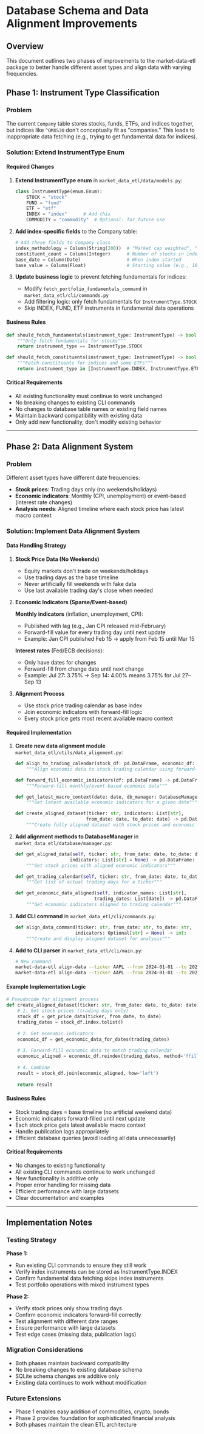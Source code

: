 # Database Schema and Data Alignment Improvements

## Overview

This document outlines two phases of improvements to the market-data-etl package to better handle different asset types and align data with varying frequencies.

## Phase 1: Instrument Type Classification

### Problem
The current `Company` table stores stocks, funds, ETFs, and indices together, but indices like `^OMXS30` don't conceptually fit as "companies." This leads to inappropriate data fetching (e.g., trying to get fundamental data for indices).

### Solution: Extend InstrumentType Enum

#### Required Changes

1. **Extend InstrumentType enum** in `market_data_etl/data/models.py`:
   ```python
   class InstrumentType(enum.Enum):
       STOCK = "stock"
       FUND = "fund" 
       ETF = "etf"
       INDEX = "index"      # Add this
       COMMODITY = "commodity"  # Optional: for future use
   ```

2. **Add index-specific fields** to the Company table:
   ```python
   # Add these fields to Company class
   index_methodology = Column(String(200))  # "Market cap weighted", "Price weighted"
   constituent_count = Column(Integer)      # Number of stocks in index
   base_date = Column(Date)                 # When index started
   base_value = Column(Float)               # Starting value (e.g., 100)
   ```

3. **Update business logic** to prevent fetching fundamentals for indices:
   - Modify `fetch_portfolio_fundamentals_command` in `market_data_etl/cli/commands.py`
   - Add filtering logic: only fetch fundamentals for `InstrumentType.STOCK`
   - Skip INDEX, FUND, ETF instruments in fundamental data operations

#### Business Rules
```python
def should_fetch_fundamentals(instrument_type: InstrumentType) -> bool:
    """Only fetch fundamentals for stocks"""
    return instrument_type == InstrumentType.STOCK

def should_fetch_constituents(instrument_type: InstrumentType) -> bool:
    """Fetch constituents for indices and some ETFs"""
    return instrument_type in [InstrumentType.INDEX, InstrumentType.ETF]
```

#### Critical Requirements
- All existing functionality must continue to work unchanged
- No breaking changes to existing CLI commands
- No changes to database table names or existing field names
- Maintain backward compatibility with existing data
- Only add new functionality, don't modify existing behavior

---

## Phase 2: Data Alignment System

### Problem
Different asset types have different date frequencies:
- **Stock prices**: Trading days only (no weekends/holidays)
- **Economic indicators**: Monthly (CPI, unemployment) or event-based (interest rate changes)
- **Analysis needs**: Aligned timeline where each stock price has latest macro context

### Solution: Implement Data Alignment System

#### Data Handling Strategy

1. **Stock Price Data (No Weekends)**
   - Equity markets don't trade on weekends/holidays
   - Use trading days as the base timeline
   - Never artificially fill weekends with fake data
   - Use last available trading day's close when needed

2. **Economic Indicators (Sparse/Event-based)**
   
   **Monthly indicators** (inflation, unemployment, CPI):
   - Published with lag (e.g., Jan CPI released mid-February)
   - Forward-fill value for every trading day until next update
   - Example: Jan CPI published Feb 15 → apply from Feb 15 until Mar 15

   **Interest rates** (Fed/ECB decisions):
   - Only have dates for changes
   - Forward-fill from change date until next change
   - Example: Jul 27: 3.75% → Sep 14: 4.00% means 3.75% for Jul 27–Sep 13

3. **Alignment Process**
   - Use stock price trading calendar as base index
   - Join economic indicators with forward-fill logic
   - Every stock price gets most recent available macro context

#### Required Implementation

1. **Create new data alignment module** `market_data_etl/utils/data_alignment.py`:
   ```python
   def align_to_trading_calendar(stock_df: pd.DataFrame, economic_df: pd.DataFrame) -> pd.DataFrame:
       """Align economic data to stock trading calendar using forward-fill"""
   
   def forward_fill_economic_indicators(df: pd.DataFrame) -> pd.DataFrame:
       """Forward-fill monthly/event-based economic data"""
   
   def get_latest_macro_context(date: date, db_manager: DatabaseManager) -> Dict[str, float]:
       """Get latest available economic indicators for a given date"""
   
   def create_aligned_dataset(ticker: str, indicators: List[str], 
                             from_date: date, to_date: date) -> pd.DataFrame:
       """Create fully aligned dataset with stock prices and economic indicators"""
   ```

2. **Add alignment methods to DatabaseManager** in `market_data_etl/database/manager.py`:
   ```python
   def get_aligned_data(self, ticker: str, from_date: date, to_date: date, 
                       indicators: List[str] = None) -> pd.DataFrame:
       """Get stock prices with aligned economic indicators"""
   
   def get_trading_calendar(self, ticker: str, from_date: date, to_date: date) -> List[date]:
       """Get list of actual trading days for a ticker"""
   
   def get_economic_data_aligned(self, indicator_names: List[str], 
                                trading_dates: List[date]) -> pd.DataFrame:
       """Get economic indicators aligned to trading calendar"""
   ```

3. **Add CLI command** in `market_data_etl/cli/commands.py`:
   ```python
   def align_data_command(ticker: str, from_date: str, to_date: str, 
                         indicators: Optional[str] = None) -> int:
       """Create and display aligned dataset for analysis"""
   ```

4. **Add to CLI parser** in `market_data_etl/cli/main.py`:
   ```bash
   # New command
   market-data-etl align-data --ticker AAPL --from 2024-01-01 --to 2024-01-31 
   market-data-etl align-data --ticker AAPL --from 2024-01-01 --to 2024-01-31 --indicators "unemployment_monthly_rate_us,interest_rate_monthly_us"
   ```

#### Example Implementation Logic
```python
# Pseudocode for alignment process
def create_aligned_dataset(ticker: str, from_date: date, to_date: date) -> pd.DataFrame:
    # 1. Get stock prices (trading days only)
    stock_df = get_price_data(ticker, from_date, to_date)
    trading_dates = stock_df.index.tolist()
    
    # 2. Get economic indicators
    economic_df = get_economic_data_for_dates(trading_dates)
    
    # 3. Forward-fill economic data to match trading calendar
    economic_aligned = economic_df.reindex(trading_dates, method='ffill')
    
    # 4. Combine
    result = stock_df.join(economic_aligned, how='left')
    
    return result
```

#### Business Rules
- Stock trading days = base timeline (no artificial weekend data)
- Economic indicators forward-filled until next update
- Each stock price gets latest available macro context
- Handle publication lags appropriately
- Efficient database queries (avoid loading all data unnecessarily)

#### Critical Requirements
- No changes to existing functionality
- All existing CLI commands continue to work unchanged
- New functionality is additive only
- Proper error handling for missing data
- Efficient performance with large datasets
- Clear documentation and examples

---

## Implementation Notes

### Testing Strategy
**Phase 1:**
- Run existing CLI commands to ensure they still work
- Verify index instruments can be stored as InstrumentType.INDEX
- Confirm fundamental data fetching skips index instruments
- Test portfolio operations with mixed instrument types

**Phase 2:**
- Verify stock prices only show trading days
- Confirm economic indicators forward-fill correctly
- Test alignment with different date ranges
- Ensure performance with large datasets
- Test edge cases (missing data, publication lags)

### Migration Considerations
- Both phases maintain backward compatibility
- No breaking changes to existing database schema
- SQLite schema changes are additive only
- Existing data continues to work without modification

### Future Extensions
- Phase 1 enables easy addition of commodities, crypto, bonds
- Phase 2 provides foundation for sophisticated financial analysis
- Both phases maintain the clean ETL architecture